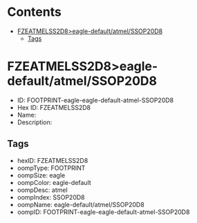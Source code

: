 



Contents
========

* [FZEATMELSS2D8>eagle-default/atmel/SSOP20D8](#fzeatmelss2d8eagle-defaultatmelssop20d8)
	* [Tags](#tags)

# FZEATMELSS2D8>eagle-default/atmel/SSOP20D8

- ID: FOOTPRINT-eagle-eagle-default-atmel-SSOP20D8
- Hex ID: FZEATMELSS2D8
- Name: 
- Description: 

## Tags

- hexID: FZEATMELSS2D8
- oompType: FOOTPRINT
- oompSize: eagle
- oompColor: eagle-default
- oompDesc: atmel
- oompIndex: SSOP20D8
- oompName: eagle-default/atmel/SSOP20D8
- oompID: FOOTPRINT-eagle-eagle-default-atmel-SSOP20D8
